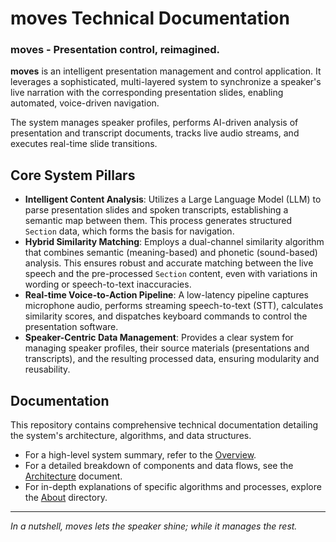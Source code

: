 # moves Technical Documentation

### moves - Presentation control, reimagined.

**moves** is an intelligent presentation management and control application. It leverages a sophisticated, multi-layered system to synchronize a speaker's live narration with the corresponding presentation slides, enabling automated, voice-driven navigation.

The system manages speaker profiles, performs AI-driven analysis of presentation and transcript documents, tracks live audio streams, and executes real-time slide transitions.

## Core System Pillars

- **Intelligent Content Analysis**: Utilizes a Large Language Model (LLM) to parse presentation slides and spoken transcripts, establishing a semantic map between them. This process generates structured `Section` data, which forms the basis for navigation.
- **Hybrid Similarity Matching**: Employs a dual-channel similarity algorithm that combines semantic (meaning-based) and phonetic (sound-based) analysis. This ensures robust and accurate matching between the live speech and the pre-processed `Section` content, even with variations in wording or speech-to-text inaccuracies.
- **Real-time Voice-to-Action Pipeline**: A low-latency pipeline captures microphone audio, performs streaming speech-to-text (STT), calculates similarity scores, and dispatches keyboard commands to control the presentation software.
- **Speaker-Centric Data Management**: Provides a clear system for managing speaker profiles, their source materials (presentations and transcripts), and the resulting processed data, ensuring modularity and reusability.

## Documentation

This repository contains comprehensive technical documentation detailing the system's architecture, algorithms, and data structures.

- For a high-level system summary, refer to the [Overview](overview.md).
- For a detailed breakdown of components and data flows, see the [Architecture](architecture.md) document.
- For in-depth explanations of specific algorithms and processes, explore the [About](about/) directory.

---

_In a nutshell, moves lets the speaker shine; while it manages the rest._